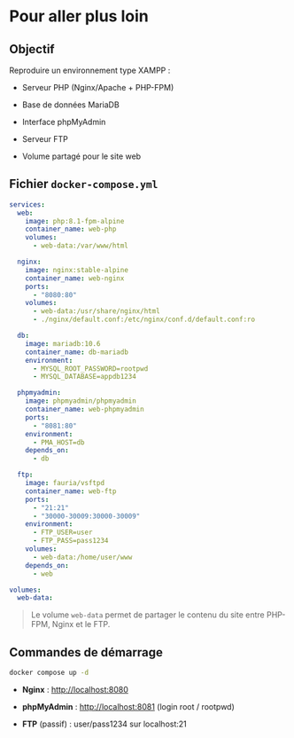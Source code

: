 
# Pour aller plus loin

## Objectif

Reproduire un environnement type XAMPP :

-   Serveur PHP (Nginx/Apache + PHP-FPM)
    
-   Base de données MariaDB
    
-   Interface phpMyAdmin
    
-   Serveur FTP
    
-   Volume partagé pour le site web
    

## Fichier `docker-compose.yml`

```yaml
services:
  web:
    image: php:8.1-fpm-alpine
    container_name: web-php
    volumes:
      - web-data:/var/www/html

  nginx:
    image: nginx:stable-alpine
    container_name: web-nginx
    ports:
      - "8080:80"
    volumes:
      - web-data:/usr/share/nginx/html
      - ./nginx/default.conf:/etc/nginx/conf.d/default.conf:ro

  db:
    image: mariadb:10.6
    container_name: db-mariadb
    environment:
      - MYSQL_ROOT_PASSWORD=rootpwd
      - MYSQL_DATABASE=appdb1234

  phpmyadmin:
    image: phpmyadmin/phpmyadmin
    container_name: web-phpmyadmin
    ports:
      - "8081:80"
    environment:
      - PMA_HOST=db
    depends_on:
      - db

  ftp:
    image: fauria/vsftpd
    container_name: web-ftp
    ports:
      - "21:21"
      - "30000-30009:30000-30009"
    environment:
      - FTP_USER=user
      - FTP_PASS=pass1234
    volumes:
      - web-data:/home/user/www
    depends_on:
      - web

volumes:
  web-data:

```

> Le volume `web-data` permet de partager le contenu du site entre PHP-FPM, Nginx et le FTP.

## Commandes de démarrage

```bash
docker compose up -d

```

-   **Nginx** : [http://localhost:8080](http://localhost:8080/)
    
-   **phpMyAdmin** : [http://localhost:8081](http://localhost:8081/) (login root / rootpwd)
    
-   **FTP** (passif) : user/pass1234 sur localhost:21